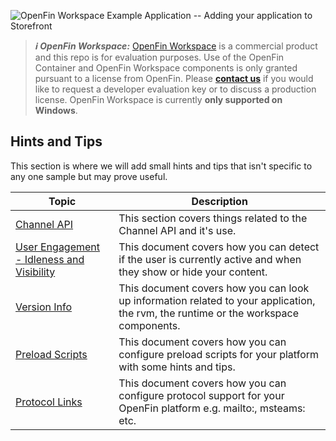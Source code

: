 ![OpenFin Workspace Example Application -- Adding your application to Storefront](../../assets/OpenFin-Workspace-Starter.png)

> **_:information_source: OpenFin Workspace:_** [OpenFin Workspace](https://www.openfin.co/workspace/) is a commercial product and this repo is for evaluation purposes. Use of the OpenFin Container and OpenFin Workspace components is only granted pursuant to a license from OpenFin. Please [**contact us**](https://www.openfin.co/workspace/poc/) if you would like to request a developer evaluation key or to discuss a production license.
> OpenFin Workspace is currently **only supported on Windows**.

## Hints and Tips

This section is where we will add small hints and tips that isn't specific to any one sample but may prove useful.

| Topic                                                                         | Description                                                                                                                         |
| ----------------------------------------------------------------------------- | ----------------------------------------------------------------------------------------------------------------------------------- |
| [Channel API](./docs/channel-api.md)                                          | This section covers things related to the Channel API and it's use.                                                                 |
| [User Engagement - Idleness and Visibility](./docs/visible-idle-detection.md) | This document covers how you can detect if the user is currently active and when they show or hide your content.                    |
| [Version Info](./docs/version-info.md)                                        | This document covers how you can look up information related to your application, the rvm, the runtime or the workspace components. |
| [Preload Scripts](./docs/preload-scripts.md)                                  | This document covers how you can configure preload scripts for your platform with some hints and tips.                              |
| [Protocol Links](./docs/protocol-support.md)                                  | This document covers how you can configure protocol support for your OpenFin platform e.g. mailto:, msteams: etc.                   |
